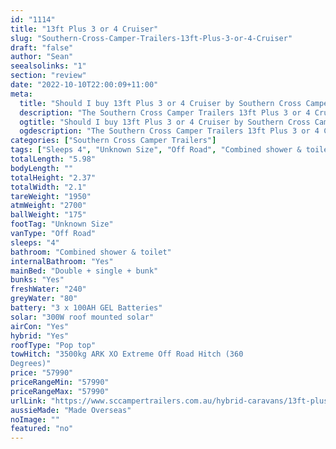 ```yaml
---
id: "1114"
title: "13ft Plus 3 or 4 Cruiser"
slug: "Southern-Cross-Camper-Trailers-13ft-Plus-3-or-4-Cruiser"
draft: "false"
author: "Sean"
seealsolinks: "1"
section: "review"
date: "2022-10-10T22:00:09+11:00"
meta:
  title: "Should I buy 13ft Plus 3 or 4 Cruiser by Southern Cross Camper Trailers?"
  description: "The Southern Cross Camper Trailers 13ft Plus 3 or 4 Cruiser is classed as Off Road, and sleeps 4 people. It is Made Overseas and comes in at Unknown Size. It generally has Combined shower & toilet."
  ogtitle: "Should I buy 13ft Plus 3 or 4 Cruiser by Southern Cross Camper Trailers?"
  ogdescription: "The Southern Cross Camper Trailers 13ft Plus 3 or 4 Cruiser is classed as Off Road, and sleeps 4 people. It is Made Overseas and comes in at Unknown Size. It generally has Combined shower & toilet."
categories: ["Southern Cross Camper Trailers"]
tags: ["Sleeps 4", "Unknown Size", "Off Road", "Combined shower & toilet", "Pop top", "50 - 60k", "Made Overseas"]
totalLength: "5.98"
bodyLength: ""
totalHeight: "2.37"
totalWidth: "2.1"
tareWeight: "1950"
atmWeight: "2700"
ballWeight: "175"
footTag: "Unknown Size"
vanType: "Off Road"
sleeps: "4"
bathroom: "Combined shower & toilet"
internalBathroom: "Yes"
mainBed: "Double + single + bunk"
bunks: "Yes"
freshWater: "240"
greyWater: "80"
battery: "3 x 100AH GEL Batteries"
solar: "300W roof mounted solar"
airCon: "Yes"
hybrid: "Yes"
roofType: "Pop top"
towHitch: "3500kg ARK XO Extreme Off Road Hitch (360
Degrees)"
price: "57990"
priceRangeMin: "57990"
priceRangeMax: "57990"
urlLink: "https://www.sccampertrailers.com.au/hybrid-caravans/13ft-plus-3-or-4-cruiser-offroad-hybrid"
aussieMade: "Made Overseas"
noImage: ""
featured: "no"
---
```

